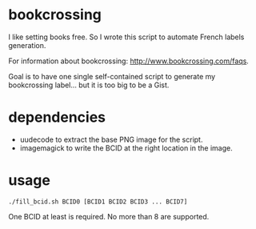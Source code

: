 # bookcrossing
I like setting books free. So I wrote this script to automate French labels generation.

For information about bookcrossing: http://www.bookcrossing.com/faqs.

Goal is to have one single self-contained script to generate my bookcrossing label... but it is too big to be a Gist.

# dependencies

- uudecode to extract the base PNG image for the script.
- imagemagick to write the BCID at the right location in the image.

# usage

`./fill_bcid.sh BCID0 [BCID1 BCID2 BCID3 ... BCID7]`

One BCID at least is required. No more than 8 are supported.
